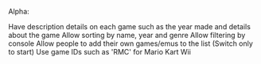 Alpha:

Have description details on each game such as the year made and details about the game
Allow sorting by name, year and genre
Allow filtering by console
Allow people to add their own games/emus to the list (Switch only to start)
Use game IDs such as 'RMC' for Mario Kart Wii
